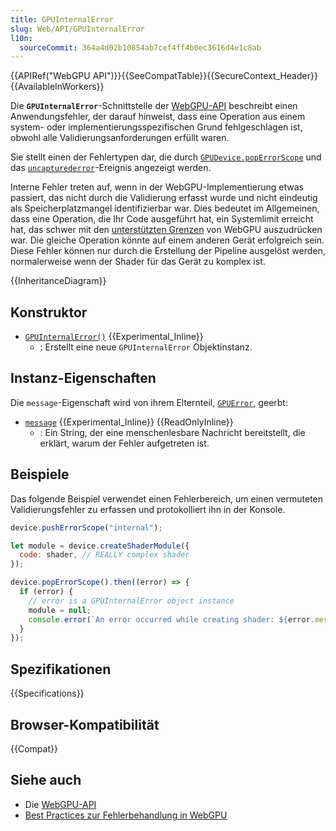 ```yaml
---
title: GPUInternalError
slug: Web/API/GPUInternalError
l10n:
  sourceCommit: 364a4d02b10854ab7cef4ff4b0ec3616d4e1c8ab
---
```


{{APIRef("WebGPU API")}}{{SeeCompatTable}}{{SecureContext_Header}}{{AvailableInWorkers}}

Die **`GPUInternalError`**-Schnittstelle der [WebGPU-API](/de/docs/Web/API/WebGPU_API) beschreibt einen Anwendungsfehler, der darauf hinweist, dass eine Operation aus einem system- oder implementierungsspezifischen Grund fehlgeschlagen ist, obwohl alle Validierungsanforderungen erfüllt waren.

Sie stellt einen der Fehlertypen dar, die durch [`GPUDevice.popErrorScope`](/de/docs/Web/API/GPUDevice/popErrorScope) und das [`uncapturederror`](/de/docs/Web/API/GPUDevice/uncapturederror_event)-Ereignis angezeigt werden.

Interne Fehler treten auf, wenn in der WebGPU-Implementierung etwas passiert, das nicht durch die Validierung erfasst wurde und nicht eindeutig als Speicherplatzmangel identifizierbar war. Dies bedeutet im Allgemeinen, dass eine Operation, die Ihr Code ausgeführt hat, ein Systemlimit erreicht hat, das schwer mit den [unterstützten Grenzen](/de/docs/Web/API/GPUSupportedLimits) von WebGPU auszudrücken war. Die gleiche Operation könnte auf einem anderen Gerät erfolgreich sein. Diese Fehler können nur durch die Erstellung der Pipeline ausgelöst werden, normalerweise wenn der Shader für das Gerät zu komplex ist.

{{InheritanceDiagram}}

## Konstruktor

- [`GPUInternalError()`](/de/docs/Web/API/GPUInternalError/GPUInternalError) {{Experimental_Inline}}
  - : Erstellt eine neue `GPUInternalError` Objektinstanz.

## Instanz-Eigenschaften

Die `message`-Eigenschaft wird von ihrem Elternteil, [`GPUError`](/de/docs/Web/API/GPUError), geerbt:

- [`message`](/de/docs/Web/API/GPUError/message) {{Experimental_Inline}} {{ReadOnlyInline}}
  - : Ein String, der eine menschenlesbare Nachricht bereitstellt, die erklärt, warum der Fehler aufgetreten ist.

## Beispiele

Das folgende Beispiel verwendet einen Fehlerbereich, um einen vermuteten Validierungsfehler zu erfassen und protokolliert ihn in der Konsole.

```js
device.pushErrorScope("internal");

let module = device.createShaderModule({
  code: shader, // REALLY complex shader
});

device.popErrorScope().then((error) => {
  if (error) {
    // error is a GPUInternalError object instance
    module = null;
    console.error(`An error occurred while creating shader: ${error.message}`);
  }
});
```

## Spezifikationen

{{Specifications}}

## Browser-Kompatibilität

{{Compat}}

## Siehe auch

- Die [WebGPU-API](/de/docs/Web/API/WebGPU_API)
- [Best Practices zur Fehlerbehandlung in WebGPU](https://toji.dev/webgpu-best-practices/error-handling)
